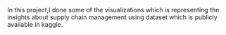 In this project,I done some of the visualizations which is representing the insights about supply chain management using dataset which is publicly available in kaggle.
